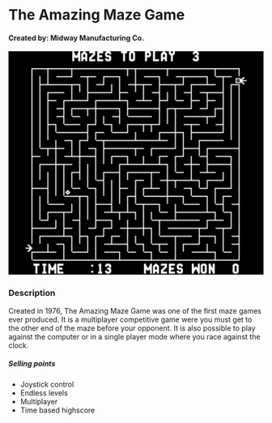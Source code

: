 # The Amazing Maze Game

#### Created by: Midway Manufacturing Co.

<img src="Amazing_Maze.png" style="zoom:200%; margin-left:0px" />

### Description

Created in 1976, The Amazing Maze Game was one of the first maze games ever produced. It is a multiplayer competitive game were you must get to the other end of the maze before your opponent. It is also possible to play against the computer or in a single player mode where you race against the clock.

##### Selling points

- Joystick control
- Endless levels
- Multiplayer
- Time based highscore
